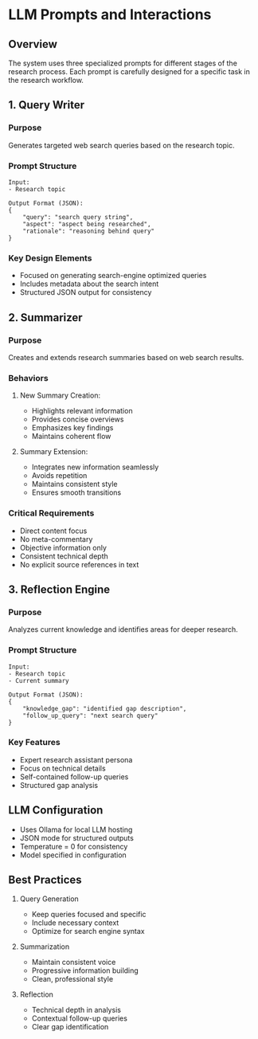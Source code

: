 # LLM Prompts and Interactions

## Overview
The system uses three specialized prompts for different stages of the research process. Each prompt is carefully designed for a specific task in the research workflow.

## 1. Query Writer
### Purpose
Generates targeted web search queries based on the research topic.

### Prompt Structure
```
Input:
- Research topic

Output Format (JSON):
{
    "query": "search query string",
    "aspect": "aspect being researched",
    "rationale": "reasoning behind query"
}
```

### Key Design Elements
- Focused on generating search-engine optimized queries
- Includes metadata about the search intent
- Structured JSON output for consistency

## 2. Summarizer
### Purpose
Creates and extends research summaries based on web search results.

### Behaviors
1. New Summary Creation:
   - Highlights relevant information
   - Provides concise overviews
   - Emphasizes key findings
   - Maintains coherent flow

2. Summary Extension:
   - Integrates new information seamlessly
   - Avoids repetition
   - Maintains consistent style
   - Ensures smooth transitions

### Critical Requirements
- Direct content focus
- No meta-commentary
- Objective information only
- Consistent technical depth
- No explicit source references in text

## 3. Reflection Engine
### Purpose
Analyzes current knowledge and identifies areas for deeper research.

### Prompt Structure
```
Input:
- Research topic
- Current summary

Output Format (JSON):
{
    "knowledge_gap": "identified gap description",
    "follow_up_query": "next search query"
}
```

### Key Features
- Expert research assistant persona
- Focus on technical details
- Self-contained follow-up queries
- Structured gap analysis

## LLM Configuration
- Uses Ollama for local LLM hosting
- JSON mode for structured outputs
- Temperature = 0 for consistency
- Model specified in configuration

## Best Practices
1. Query Generation
   - Keep queries focused and specific
   - Include necessary context
   - Optimize for search engine syntax

2. Summarization
   - Maintain consistent voice
   - Progressive information building
   - Clean, professional style

3. Reflection
   - Technical depth in analysis
   - Contextual follow-up queries
   - Clear gap identification
